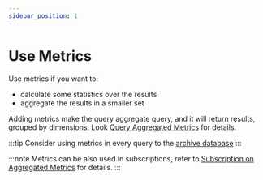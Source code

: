 ```yaml
---
sidebar_position: 1
---
```


#  Use Metrics

Use metrics if you want to:

* calculate some statistics over the results
* aggregate the results in a smaller set

Adding metrics make the query aggregate query, and it will return
results, grouped by dimensions. Look [Query Aggregated Metrics](../capabilities/aggregated_metrics)
for details.

:::tip
Consider using metrics in every query to the [archive database](../dataset/archive)
:::

:::note
Metrics can be also used in subscriptions, refer to [Subscription on Aggregated Metrics](../capabilities/subscription_aggregates) for details.
:::



